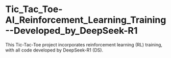# Tic_Tac_Toe-AI_Reinforcement_Learning_Training--Developed_by_DeepSeek-R1
This Tic-Tac-Toe project incorporates reinforcement learning (RL) training, with all code developed by DeepSeek-R1 (DS).
